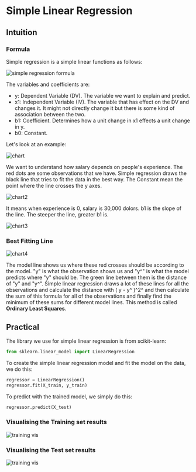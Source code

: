 # Simple Linear Regression

## Intuition

### Formula

Simple regression is a simple linear functions as follows:

![simple regression formula](simpleReg.png)

The variables and coefficients are:
* y: Dependent Variable (DV). The variable we want to explain and predict.
* x1: Independent Variable (IV). The variable that has effect on the DV and changes it. It might not directly change it but there is some kind of association between the two.
* b1: Coefficient. Determines how a unit change in x1 effects a unit change in y.
* b0: Constant.

Let's look at an example:

![chart](chart-min.PNG)

We want to understand how salary depends on people's experience. The red dots are some observations that we have. Simple regression draws the black line that tries to fit the data in the best way. The Constant mean the point where the line crosses the y axes.

![chart2](chart2-min.PNG)

It means when experience is 0, salary is 30,000 dolors. b1 is the slope of the line. The steeper the line, greater b1 is.

![chart3](chart3-min.PNG)

### Best Fitting Line

![chart4](chart4-min.PNG)

The model line shows us where these red crosses should be according to the model. "y" is what the observation shows us and "y^" is what the model predicts where "y" should be. The green line between them is the distance of "y" and "y^". Simple linear regression draws a lot of these lines for all the observations and calculate the distance with ( y - y^ )^2^ and then calculate the sum of this formula for all of the observations and finally find the minimum of these sums for different model lines. This method is called **Ordinary Least Squares**.

## Practical

The library we use for simple linear regression is from scikit-learn:

```python
from sklearn.linear_model import LinearRegression
```

To create the simple linear regression model and fit the model on the data, we do this:

```python
regressor = LinearRegression()
regressor.fit(X_train, y_train)
```

To predict with the trained model, we simply do this:

```python
regressor.predict(X_test)
```

### Visualising the Training set results

![training vis](vis_train.png)

### Visualising the Test set results

![training vis](vis_test.png)